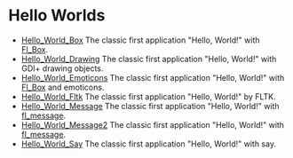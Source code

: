 # Hello Worlds

* [Hello_World_Box](Hello_World_Box/README.md) The classic first application "Hello, World!" with [Fl_Box](https://www.fltk.org/doc-1.3/classFl__Box.html).
* [Hello_World_Drawing](Hello_World_Drawing/README.md) The classic first application "Hello, World!" with GDI+ drawing objects.
* [Hello_World_Emoticons](Hello_World_Emoticons/README.md) The classic first application "Hello, World!" with [Fl_Box](https://www.fltk.org/doc-1.3/classFl__Box.html) and emoticons.
* [Hello_World_Fltk](Hello_World_Fltk/README.md) The classic first application "Hello, World!" by FLTK.
* [Hello_World_Message](Hello_World_Message/README.md) The classic first application "Hello, World!" with [fl_message](https://www.fltk.org/doc-1.3/group__group__comdlg.html#ga570c50cf7641b7d85f949b6d61f51c43).
* [Hello_World_Message2](Hello_World_Message2/README.md) The classic first application "Hello, World!" with [fl_message](https://www.fltk.org/doc-1.3/group__group__comdlg.html#ga570c50cf7641b7d85f949b6d61f51c43).
* [Hello_World_Say](Hello_World_Say/README.md) The classic first application "Hello, World!" with say.
